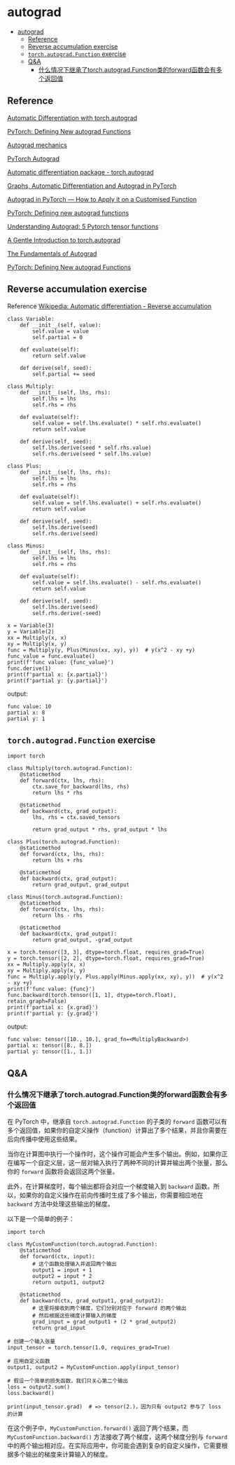 # autograd

- [autograd](#autograd)
  - [Reference](#reference)
  - [Reverse accumulation exercise](#reverse-accumulation-exercise)
  - [`torch.autograd.Function` exercise](#torchautogradfunction-exercise)
  - [Q\&A](#qa)
    - [什么情况下继承了torch.autograd.Function类的forward函数会有多个返回值](#什么情况下继承了torchautogradfunction类的forward函数会有多个返回值)

## Reference

[Automatic Differentiation with torch.autograd](https://pytorch.org/tutorials/beginner/basics/autogradqs_tutorial.html)

[PyTorch: Defining New autograd Functions](https://pytorch.org/tutorials/beginner/examples_autograd/two_layer_net_custom_function.html)

[Autograd mechanics](https://pytorch.org/docs/stable/notes/autograd.html)

[PyTorch Autograd](https://towardsdatascience.com/pytorch-autograd-understanding-the-heart-of-pytorchs-magic-2686cd94ec95)

[Automatic differentiation package - torch.autograd](https://typeoverflow.com/developer/docs/pytorch/autograd)

[Graphs, Automatic Differentiation and Autograd in PyTorch](https://www.geeksforgeeks.org/graphs-automatic-differentiation-and-autograd-in-pytorch/)

[Autograd in PyTorch — How to Apply it on a Customised Function](https://medium.com/codex/autograd-in-pytorch-how-to-apply-it-on-a-customised-function-4f0033430755)

[PyTorch: Defining new autograd functions](https://sebarnold.net/tutorials/beginner/examples_autograd/two_layer_net_custom_function.html)

[Understanding Autograd: 5 Pytorch tensor functions](https://medium.com/@namanphy/understanding-autograd-5-pytorch-tensor-functions-8f47c27dc38)

[A Gentle Introduction to torch.autograd](https://pytorch.org/tutorials/beginner/blitz/autograd_tutorial.html)

[The Fundamentals of Autograd](https://pytorch.org/tutorials/beginner/introyt/autogradyt_tutorial.html)

[PyTorch: Defining New autograd Functions](https://pytorch.org/tutorials/beginner/examples_autograd/two_layer_net_custom_function.html)

## Reverse accumulation exercise

Reference [Wikipedia: Automatic differentiation - Reverse accumulation](https://en.wikipedia.org/wiki/Automatic_differentiation#Reverse_accumulation)

    class Variable:
        def __init__(self, value):
            self.value = value
            self.partial = 0
            
        def evaluate(self):
            return self.value
        
        def derive(self, seed):
            self.partial += seed
    
    class Multiply:
        def __init__(self, lhs, rhs):
            self.lhs = lhs
            self.rhs = rhs
        
        def evaluate(self):
            self.value = self.lhs.evaluate() * self.rhs.evaluate()
            return self.value
            
        def derive(self, seed):
            self.lhs.derive(seed * self.rhs.value)
            self.rhs.derive(seed * self.lhs.value)
            
    class Plus:
        def __init__(self, lhs, rhs):
            self.lhs = lhs
            self.rhs = rhs
        
        def evaluate(self):
            self.value = self.lhs.evaluate() + self.rhs.evaluate()
            return self.value
            
        def derive(self, seed):
            self.lhs.derive(seed)
            self.rhs.derive(seed)
            
    class Minus:
        def __init__(self, lhs, rhs):
            self.lhs = lhs
            self.rhs = rhs
        
        def evaluate(self):
            self.value = self.lhs.evaluate() - self.rhs.evaluate()
            return self.value
            
        def derive(self, seed):
            self.lhs.derive(seed)
            self.rhs.derive(-seed)
    
    x = Variable(3)
    y = Variable(2)
    xx = Multiply(x, x)
    xy = Multiply(x, y)
    func = Multiply(y, Plus(Minus(xx, xy), y))  # y(x^2 - xy +y)
    func_value = func.evaluate()
    print(f'func value: {func_value}')
    func.derive(1)
    print(f'partial x: {x.partial}')
    print(f'partial y: {y.partial}')
    
output:
    
    func value: 10
    partial x: 8
    partial y: 1

## `torch.autograd.Function` exercise

    import torch
    
    class Multiply(torch.autograd.Function):
        @staticmethod
        def forward(ctx, lhs, rhs):
            ctx.save_for_backward(lhs, rhs)
            return lhs * rhs
        
        @staticmethod
        def backward(ctx, grad_output):
            lhs, rhs = ctx.saved_tensors
            
            return grad_output * rhs, grad_output * lhs
        
    class Plus(torch.autograd.Function):
        @staticmethod
        def forward(ctx, lhs, rhs):
            return lhs + rhs
        
        @staticmethod
        def backward(ctx, grad_output):
            return grad_output, grad_output
        
    class Minus(torch.autograd.Function):
        @staticmethod
        def forward(ctx, lhs, rhs):
            return lhs - rhs
        
        @staticmethod
        def backward(ctx, grad_output):
            return grad_output, -grad_output
    
    x = torch.tensor([3, 3], dtype=torch.float, requires_grad=True)
    y = torch.tensor([2, 2], dtype=torch.float, requires_grad=True)
    xx = Multiply.apply(x, x)
    xy = Multiply.apply(x, y)
    func = Multiply.apply(y, Plus.apply(Minus.apply(xx, xy), y))  # y(x^2 - xy +y)
    print(f'func value: {func}')
    func.backward(torch.tensor([1, 1], dtype=torch.float), retain_graph=False)
    print(f'partial x: {x.grad}')
    print(f'partial y: {y.grad}')
    
output:
    
    func value: tensor([10., 10.], grad_fn=<MultiplyBackward>)
    partial x: tensor([8., 8.])
    partial y: tensor([1., 1.])

## Q&A

### 什么情况下继承了torch.autograd.Function类的forward函数会有多个返回值

在 PyTorch 中，继承自 `torch.autograd.Function` 的子类的 `forward` 函数可以有多个返回值，如果你的自定义操作（function）计算出了多个结果，并且你需要在后向传播中使用这些结果。

当你在计算图中执行一个操作时，这个操作可能会产生多个输出。例如，如果你正在编写一个自定义层，这一层对输入执行了两种不同的计算并输出两个张量，那么你的 `forward` 函数将会返回这两个张量。

此外，在计算梯度时，每个输出都将会对应一个梯度输入到 `backward` 函数。所以，如果你的自定义操作在前向传播时生成了多个输出，你需要相应地在 `backward` 方法中处理这些输出的梯度。

以下是一个简单的例子：

    import torch
    
    class MyCustomFunction(torch.autograd.Function):
        @staticmethod
        def forward(ctx, input):
            # 这个函数处理输入并返回两个输出
            output1 = input + 1
            output2 = input * 2
            return output1, output2
        
        @staticmethod
        def backward(ctx, grad_output1, grad_output2):
            # 这里将接收到两个梯度，它们分别对应于 forward 的两个输出
            # 然后根据这些梯度计算输入的梯度
            grad_input = grad_output1 + (2 * grad_output2)
            return grad_input
    
    # 创建一个输入张量
    input_tensor = torch.tensor(1.0, requires_grad=True)
    
    # 应用自定义函数
    output1, output2 = MyCustomFunction.apply(input_tensor)
    
    # 假设一个简单的损失函数，我们只关心第二个输出
    loss = output2.sum()
    loss.backward()
    
    print(input_tensor.grad)  # => tensor(2.)，因为只有 output2 参与了 loss 的计算

在这个例子中，`MyCustomFunction.forward()` 返回了两个结果，而 `MyCustomFunction.backward()` 方法接收了两个梯度，这两个梯度分别与 `forward` 中的两个输出相对应。在实际应用中，你可能会遇到复杂的自定义操作，它需要根据多个输出的梯度来计算输入的梯度。

